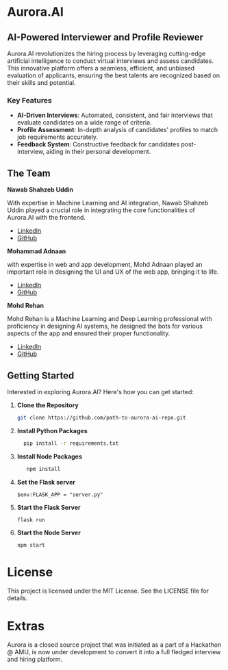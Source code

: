 # Aurora.AI

## AI-Powered Interviewer and Profile Reviewer

Aurora.AI revolutionizes the hiring process by leveraging cutting-edge artificial intelligence to conduct virtual interviews and assess candidates. This innovative platform offers a seamless, efficient, and unbiased evaluation of applicants, ensuring the best talents are recognized based on their skills and potential.

### Key Features

- **AI-Driven Interviews**: Automated, consistent, and fair interviews that evaluate candidates on a wide range of criteria.
- **Profile Assessment**: In-depth analysis of candidates' profiles to match job requirements accurately.
- **Feedback System**: Constructive feedback for candidates post-interview, aiding in their personal development.



## The Team

**Nawab Shahzeb Uddin**

With expertise in Machine Learning and AI integration, Nawab Shahzeb Uddin played a crucial role in integrating the core functionalities of Aurora.AI with the frontend.

- [LinkedIn](https://www.linkedin.com/in/nawab-shahzeb-uddin-4a2277193/)
- [GitHub](https://github.com/Shahzeb999)



**Mohammad Adnaan**

with expertise in web and app development, Mohd Adnaan played an important role in designing the UI and UX of the web app, bringing it to life. 

- [LinkedIn](https://www.linkedin.com/in/mohammad-adnaan-51272024a/)
- [GitHub](https://github.com/mohd-adnaan)

**Mohd Rehan**

Mohd Rehan is a Machine Learning and Deep Learning professional with proficiency in designing AI systems, he designed the bots for various aspects of the app and ensured their proper functionality. 

- [LinkedIn](https://www.linkedin.com/in/mohd-rehan-3744b6194/)
- [GitHub](https://github.com/Reyan-786)


## Getting Started

Interested in exploring Aurora.AI? Here's how you can get started:

1. **Clone the Repository**

   ```bash
   git clone https://github.com/path-to-aurora-ai-repo.git
   ```

2. **Install Python Packages**

   ```bash
     pip install -r requirements.txt
   ```
3. **Install Node Packages**
   ```bash
      npm install 
   ```
4. **Set the Flask server**
   ```
   $env:FLASK_APP = "server.py"
   ```
5. **Start the Flask Server**
   ```
   flask run 
   ```
6. **Start the Node Server**
   ```
   npm start
   ```

# License 
This project is licensed under the MIT License. See the LICENSE file for details.


# Extras

Aurora is a closed source project that was initiated as a part of a Hackathon @ AMU, is now under development to convert it into a full fledged interview and hiring platform. 






    
